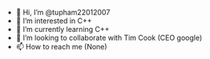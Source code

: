 - 👋 Hi, I’m @tupham22012007
- 👀 I’m interested in C++
- 🌱 I’m currently learning C++
- 💞️ I’m looking to collaborate with Tim Cook (CEO google)
- 📫 How to reach me (None)

<!---
tupham22012007/tupham22012007 is a ✨ special ✨ repository because its `README.md` (this file) appears on your GitHub profile.
You can click the Preview link to take a look at your changes.
--->
